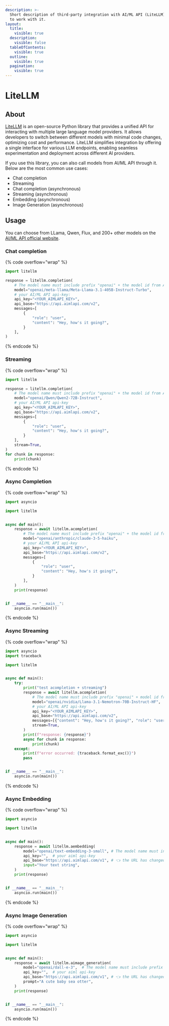 ```yaml
---
description: >-
  Short description of third-party integration with AI/ML API (LiteLLM) and how
  to work with it.
layout:
  title:
    visible: true
  description:
    visible: false
  tableOfContents:
    visible: true
  outline:
    visible: true
  pagination:
    visible: true
---
```


# LiteLLM

## About

[LiteLLM](https://www.litellm.ai/) is an open-source Python library that provides a unified API for interacting with multiple large language model providers. It allows developers to switch between different models with minimal code changes, optimizing cost and performance. LiteLLM simplifies integration by offering a single interface for various LLM endpoints, enabling seamless experimentation and deployment across different AI providers.

If you use this library, you can also call models from AI/ML API through it. Below are the most common use cases:&#x20;

* Chat completion
* Streaming
* Chat completion (asynchronous)
* Streaming (asynchronous)
* Embedding (asynchronous)
* Image Generation (asynchronous)

## Usage <a href="#usage" id="usage"></a>

You can choose from LLama, Qwen, Flux, and 200+ other models on the [AI/ML API official website](https://aimlapi.com/models).&#x20;

### Chat completion

{% code overflow="wrap" %}
```python
import litellm

response = litellm.completion(
    # The model name must include prefix "openai" + the model id from AI/ML API:
    model="openai/meta-llama/Meta-Llama-3.1-405B-Instruct-Turbo", 
    # your AI/ML API api-key: 
    api_key="<YOUR_AIMLAPI_KEY>", 
    api_base="https://api.aimlapi.com/v2",
    messages=[
        {
            "role": "user",
            "content": "Hey, how's it going?",
        }
    ],
)
```
{% endcode %}

### Streaming <a href="#streaming" id="streaming"></a>

{% code overflow="wrap" %}
```python
import litellm

response = litellm.completion(
    # The model name must include prefix "openai" + the model id from AI/ML API:
    model="openai/Qwen/Qwen2-72B-Instruct",  
    # your AI/ML API api-key 
    api_key="<YOUR_AIMLAPI_KEY>",  
    api_base="https://api.aimlapi.com/v2",
    messages=[
        {
            "role": "user",
            "content": "Hey, how's it going?",
        }
    ],
    stream=True,
)
for chunk in response:
    print(chunk)
```
{% endcode %}

### Async Completion <a href="#async-completion" id="async-completion"></a>

{% code overflow="wrap" %}
```python
import asyncio

import litellm


async def main():
    response = await litellm.acompletion(
        # The model name must include prefix "openai" + the model id from AI/ML API:
        model="openai/anthropic/claude-3-5-haiku",  
        # your AI/ML API api-key 
        api_key="<YOUR_AIMLAPI_KEY>", 
        api_base="https://api.aimlapi.com/v2",
        messages=[
            {
                "role": "user",
                "content": "Hey, how's it going?",
            }
        ],
    )
    print(response)


if __name__ == "__main__":
    asyncio.run(main())
```
{% endcode %}

### Async Streaming <a href="#async-streaming" id="async-streaming"></a>

{% code overflow="wrap" %}
```python
import asyncio
import traceback

import litellm


async def main():
    try:
        print("test acompletion + streaming")
        response = await litellm.acompletion(
            # The model name must include prefix "openai" + model id from AI/ML API:
            model="openai/nvidia/Llama-3.1-Nemotron-70B-Instruct-HF",
            # your AI/ML API api-key 
            api_key="<YOUR_AIMLAPI_KEY>",
            api_base="https://api.aimlapi.com/v2",
            messages=[{"content": "Hey, how's it going?", "role": "user"}],
            stream=True,
        )
        print(f"response: {response}")
        async for chunk in response:
            print(chunk)
    except:
        print(f"error occurred: {traceback.format_exc()}")
        pass


if __name__ == "__main__":
    asyncio.run(main())
```
{% endcode %}

### Async Embedding <a href="#async-embedding" id="async-embedding"></a>

{% code overflow="wrap" %}
```python
import asyncio

import litellm


async def main():
    response = await litellm.aembedding(
        model="openai/text-embedding-3-small", # The model name must include prefix "openai" + the model name from ai/ml api
        api_key="",  # your aiml api-key
        api_base="https://api.aimlapi.com/v1", # 👈 the URL has changed from v2 to v1
        input="Your text string",
    )
    print(response)


if __name__ == "__main__":
    asyncio.run(main())
```
{% endcode %}

### Async Image Generation <a href="#async-image-generation" id="async-image-generation"></a>

{% code overflow="wrap" %}
```python
import asyncio

import litellm


async def main():
    response = await litellm.aimage_generation(
        model="openai/dall-e-3",  # The model name must include prefix "openai" + the model name from ai/ml api
        api_key="",  # your aiml api-key
        api_base="https://api.aimlapi.com/v1", # 👈 the URL has changed from v2 to v1
        prompt="A cute baby sea otter",
    )
    print(response)


if __name__ == "__main__":
    asyncio.run(main())
```
{% endcode %}
